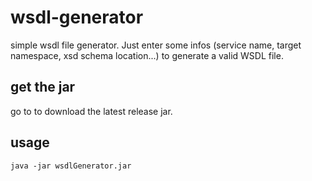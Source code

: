 # wsdl-generator
simple wsdl file generator. Just enter some infos (service name, target namespace, xsd schema location...) to generate a valid WSDL file.

## get the jar
go to <URL> to download the latest release jar.
  
## usage
`
java -jar wsdlGenerator.jar
`
